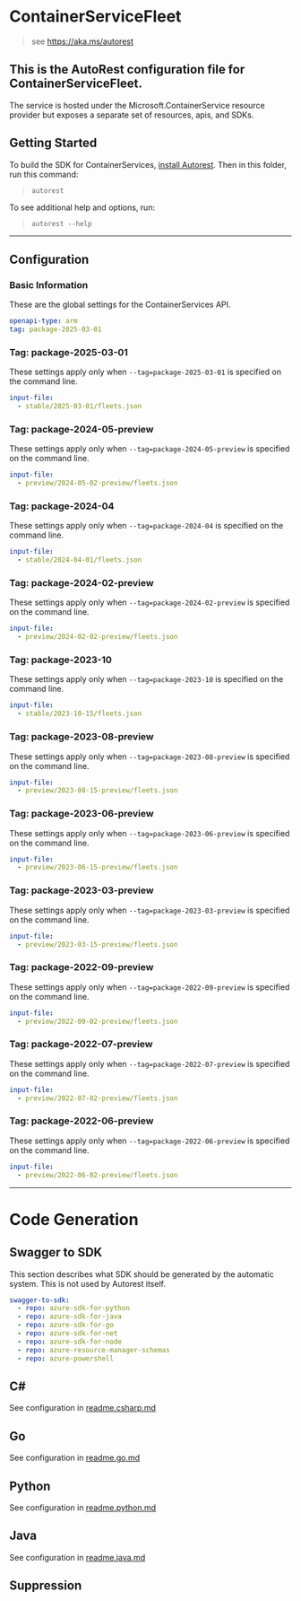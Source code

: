 # ContainerServiceFleet

> see https://aka.ms/autorest

## This is the AutoRest configuration file for ContainerServiceFleet.

The service is hosted under the Microsoft.ContainerService resource provider but exposes a separate set of resources, apis, and SDKs.

## Getting Started

To build the SDK for ContainerServices, [install Autorest](https://aka.ms/autorest/install). Then
in this folder, run this command:

> `autorest`

To see additional help and options, run:

> `autorest --help`

---

## Configuration

### Basic Information

These are the global settings for the ContainerServices API.


``` yaml
openapi-type: arm
tag: package-2025-03-01
```

### Tag: package-2025-03-01

These settings apply only when `--tag=package-2025-03-01` is specified on the command line.

```yaml $(tag) == 'package-2025-03-01'
input-file:
  - stable/2025-03-01/fleets.json
```

### Tag: package-2024-05-preview

These settings apply only when `--tag=package-2024-05-preview` is specified on the command line.

```yaml $(tag) == 'package-2024-05-preview'
input-file:
  - preview/2024-05-02-preview/fleets.json
```

### Tag: package-2024-04

These settings apply only when `--tag=package-2024-04` is specified on the command line.

``` yaml $(tag) == 'package-2024-04'
input-file:
  - stable/2024-04-01/fleets.json
```

### Tag: package-2024-02-preview

These settings apply only when `--tag=package-2024-02-preview` is specified on the command line.

```yaml $(tag) == 'package-2024-02-preview'
input-file:
  - preview/2024-02-02-preview/fleets.json
```
### Tag: package-2023-10

These settings apply only when `--tag=package-2023-10` is specified on the command line.

``` yaml $(tag) == 'package-2023-10'
input-file:
  - stable/2023-10-15/fleets.json
```

### Tag: package-2023-08-preview

These settings apply only when `--tag=package-2023-08-preview` is specified on the command line.

``` yaml $(tag) == 'package-2023-08-preview'
input-file:
  - preview/2023-08-15-preview/fleets.json
```

### Tag: package-2023-06-preview

These settings apply only when `--tag=package-2023-06-preview` is specified on the command line.

``` yaml $(tag) == 'package-2023-06-preview'
input-file:
  - preview/2023-06-15-preview/fleets.json
```

### Tag: package-2023-03-preview

These settings apply only when `--tag=package-2023-03-preview` is specified on the command line.

``` yaml $(tag) == 'package-2023-03-preview'
input-file:
  - preview/2023-03-15-preview/fleets.json
```

### Tag: package-2022-09-preview

These settings apply only when `--tag=package-2022-09-preview` is specified on the command line.

``` yaml $(tag) == 'package-2022-09-preview'
input-file:
  - preview/2022-09-02-preview/fleets.json
```

### Tag: package-2022-07-preview

These settings apply only when `--tag=package-2022-07-preview` is specified on the command line.

``` yaml $(tag) == 'package-2022-07-preview'
input-file:
  - preview/2022-07-02-preview/fleets.json
```

### Tag: package-2022-06-preview

These settings apply only when `--tag=package-2022-06-preview` is specified on the command line.

``` yaml $(tag) == 'package-2022-06-preview'
input-file:
  - preview/2022-06-02-preview/fleets.json
```

---

# Code Generation

## Swagger to SDK

This section describes what SDK should be generated by the automatic system.
This is not used by Autorest itself.

``` yaml $(swagger-to-sdk)
swagger-to-sdk:
  - repo: azure-sdk-for-python
  - repo: azure-sdk-for-java
  - repo: azure-sdk-for-go
  - repo: azure-sdk-for-net
  - repo: azure-sdk-for-node
  - repo: azure-resource-manager-schemas
  - repo: azure-powershell
```

## C#

See configuration in [readme.csharp.md](./readme.csharp.md)

## Go

See configuration in [readme.go.md](./readme.go.md)

## Python

See configuration in [readme.python.md](./readme.python.md)

## Java

See configuration in [readme.java.md](./readme.java.md)

## Suppression
